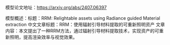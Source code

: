 模型论文地址：https://arxiv.org/abs/2407.06397

模型概述：标题：RRM: Relightable assets using Radiance guided Material extraction
中文文章标题：RRM：使用辐射引导材料提取的可重新照明资产
文章内容：本文提出了一种RRM方法，通过辐射引导材料提取技术，实现资产的可重新照明，提高渲染效率与视觉效果。
